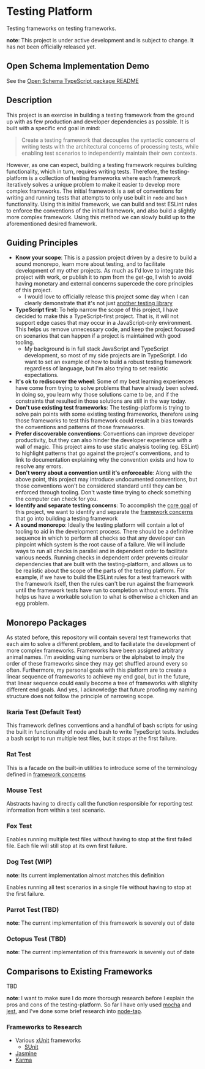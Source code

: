 # Testing Platform

Testing frameworks on testing frameworks.

**note**: This project is under active development and is subject to change. It has not been officially released yet.

## Open Schema Implementation Demo

See the [Open Schema TypeScript package README](./packages/open-schema-type-script/README.md)

## Description

This project is an exercise in building a testing framework from the ground up with as few production and developer
dependencies as possible. It is built with a specific end goal in mind:

> Create a testing framework that decouples the syntactic concerns of writing tests with the architectural concerns of
> processing tests, while enabling test scenarios to independently maintain their own contexts.

However, as one can expect, building a testing framework requires building functionality, which in turn, requires
writing tests. Therefore, the testing-platform is a collection of testing frameworks where each framework iteratively
solves a unique problem to make it easier to develop more complex frameworks. The initial framework is a set of
conventions for writing and running tests that attempts to only use built in `node` and `bash` functionality. Using this
initial framework, we can build and test ESLint rules to enforce the conventions of the initial framework, and also
build a slightly more complex framework. Using this method we can slowly build up to the aforementioned desired
framework.

## Guiding Principles

- **Know your scope**: This is a passion project driven by a desire to build a sound monorepo, learn more about testing,
  and to facilitate development of my other projects. As much as I'd love to integrate this project with work, or
  publish it to npm from the get-go, I wish to avoid having monetary and external concerns supercede the core principles
  of this project.
  - I would love to officially release this project some day when I can clearly demonstrate that it's not just [another
    testing library](https://xkcd.com/927/)
- **TypeScript first**: To help narrow the scope of this project, I have decided to make this a TypeScript-first
  project. That is, it will not support edge cases that may occur in a JavaScript-only environment. This helps us remove
  unnecessary code, and keep the project focused on scenarios that can happen if a project is maintained with good
  tooling.
  - My background is in full stack JavaScript and TypeScript development, so most of my side projects are in TypeScript.
    I do want to set an example of how to build a robust testing framework regardless of language, but I'm also trying
    to set realistic expectations.
- **It's ok to rediscover the wheel**: Some of my best learning experiences have come from trying to solve problems that
  have already been solved. In doing so, you learn why those solutions came to be, and if the constraints that resulted
  in those solutions are still in the way today.
- **Don't use existing test frameworks**: The testing-platform is trying to solve pain points with some existing testing
  frameworks, therefore using those frameworks to test this framework could result in a bias towards the conventions and
  patterns of those frameworks.
- **Prefer discoverable conventions**: Conventions can improve developer productivity, but they can also hinder the
  developer experience with a wall of magic. This project aims to use static analysis tooling (eg. ESLint) to highlight
  patterns that go against the project's conventions, and to link to documentation explaining why the convention exists
  and how to resolve any errors.
- **Don't worry about a convention until it's enforceable**: Along with the above point, this project may introduce
  undocumented conventions, but those conventions won't be considered standard until they can be enforced through
  tooling. Don't waste time trying to check something the computer can check for you.
- **Identify and separate testing concerns**: To accomplish the [core goal](#description) of this project, we want to
  identify and separate the [framework concerns](./docs/frameworkConcerns.md) that go into building a
  testing framework
- **A sound monorepo**: Ideally the testing platform will contain a lot of tooling to aid in the development process.
  There should be a definitive sequence in which to perform all checks so that any developer can pinpoint which system
  is the root cause of a failure. We will include ways to run all checks in parallel and in dependent order to
  facilitate various needs. Running checks in dependent order prevents circular dependencies that are built with the
  testing-platform, and allows us to be realistic about the scope of the parts of the testing platform. For example, if
  we have to build the ESLint rules for a test framework with the framework itself, then the rules can't be run against
  the framework until the framework tests have run to completion without errors. This helps us have a workable solution
  to what is otherwise a chicken and an egg problem.

## Monorepo Packages

As stated before, this repository will contain several test frameworks that each aim to solve a different problem, and
to faciliatate the development of more complex frameworks. Frameworks have been assigned arbitrary animal names. I'm
avoiding using numbers or the alphabet to imply the order of these frameworks since they may get shuffled around every
so often. Furthermore, my personal goals with this platform are to create a linear sequence of frameworks to achieve my
end goal, but in the future, that linear sequence could easily become a tree of frameworks with slighlty different end
goals. And yes, I acknowledge that future proofing my naming structure does not follow the principle of narrowing scope.

### Ikaria Test (Default Test)

This framework defines conventions and a handful of bash scripts for using the built in functionality of node and bash
to write TypeScript tests. Includes a bash script to run multiple test files, but it stops at the first failure.

### Rat Test

This is a facade on the built-in utilities to introduce some of the terminology defined in [framework
concerns](./docs//frameworkConcerns.md)

### Mouse Test

Abstracts having to directly call the function responsible for reporting test information from within a test scenario.

### Fox Test

Enables running multiple test files without having to stop at the first failed file. Each file will still stop at its
own first failure.

### Dog Test (WIP)

**note**: Its current implementation almost matches this definition

Enables running all test scenarios in a single file without having to stop at the first failure.

### Parrot Test (TBD)

**note**: The current implementation of this framework is severely out of date

### Octopus Test (TBD)

**note**: The current implementation of this framework is severely out of date

## Comparisons to Existing Frameworks

TBD

**note**: I want to make sure I do more thorough research before I explain the pros and cons of the testing-platform. So
far I have only used [mocha](https://mochajs.org/) and [jest](https://jestjs.io/), and I've done some brief research
into [node-tap](https://www.npmjs.com/package/tap).

### Frameworks to Research

- Various [xUnit](https://en.wikipedia.org/wiki/XUnit) frameworks
  - [SUnit](https://en.wikipedia.org/wiki/SUnit)
- [Jasmine](https://jasmine.github.io/)
- [Karma](https://karma-runner.github.io/latest/index.html)
